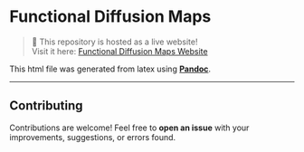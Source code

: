 # Functional Diffusion Maps

> 📢 This repository is hosted as a live website!  
> Visit it here: [Functional Diffusion Maps Website](https://eduardoterres.github.io/Functional-Diffusion-Maps/)

This html file was generated from latex using **[Pandoc](https://pandoc.org/)**.

---

## Contributing
Contributions are welcome! Feel free to **open an issue** with your improvements, suggestions, or errors found.
